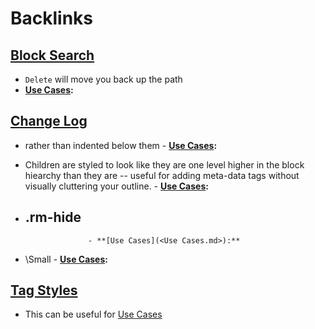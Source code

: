 
# Backlinks
## [Block Search](<Block Search.md>)
- `Delete` will move you back up the path
- **[Use Cases](<Use Cases.md>):**

## [Change Log](<Change Log.md>)
- rather than indented below them
                    - **[Use Cases](<Use Cases.md>):**

- Children are styled to look like they are one level higher in the block hiearchy than they are -- useful for adding meta-data tags without visually cluttering your outline.
                    - **[Use Cases](<Use Cases.md>):**

- ## .rm-hide
                    - **[Use Cases](<Use Cases.md>):**

- \Small
                - **[Use Cases](<Use Cases.md>):**

## [Tag Styles](<Tag Styles.md>)
- This can be useful for [Use Cases](<Use Cases.md>)

